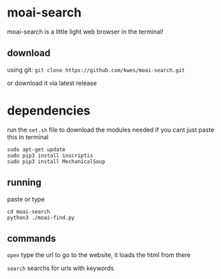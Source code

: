 # moai-search
moai-search is a little light web browser in the terminal!

## download
using git:
```git clone https://github.com/kwes/moai-search.git```

or download it via latest release

# dependencies
run the ```set.sh``` file to download the modules needed
if you cant just paste this in terminal

```
sudo apt-get update
sudo pip3 install inscriptis
sudo pip3 install MechanicalSoup
```
## running
paste or type
```
cd moai-search
python3 ./moai-find.py
```
## commands
```open``` type the url to go to the website, it loads the html from there

```search``` searchs for urls with keywords
